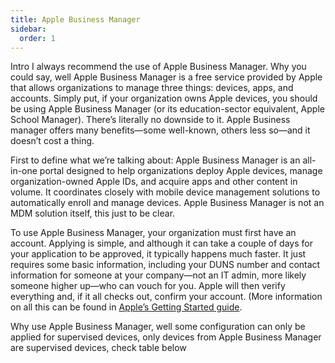 ```yaml
---
title: Apple Business Manager
sidebar:
  order: 1
---
```



Intro
I always recommend the use of Apple Business Manager. Why you could say, well Apple Business Manager is a free service provided by Apple that allows organizations to manage three things: devices, apps, and accounts. Simply put, if your organization owns Apple devices, you should be using Apple Business Manager (or its education-sector equivalent, Apple School Manager). There’s literally no downside to it. Apple Business manager offers many benefits—some well-known, others less so—and it doesn’t cost a thing.

First to define what we’re talking about: Apple Business Manager is an all-in-one portal designed to help organizations deploy Apple devices, manage organization-owned Apple IDs, and acquire apps and other content in volume. It coordinates closely with mobile device management solutions to automatically enroll and manage devices. Apple Business Manager is not an MDM solution itself, this just to be clear.

To use Apple Business Manager, your organization must first have an account. Applying is simple, and although it can take a couple of days for your application to be approved, it typically happens much faster. It just requires some basic information, including your DUNS number and contact information for someone at your company—not an IT admin, more likely someone higher up—who can vouch for you. Apple will then verify everything and, if it all checks out, confirm your account. (More information on all this can be found in [Apple’s Getting Started guide](https://www.apple.com/business/docs/site/Apple_Business_Manager_Getting_Started_Guide.pdf).

Why use Apple Business Manager, well some configuration can only be applied for supervised devices, only devices from Apple Business Manager are supervised devices, check table below

